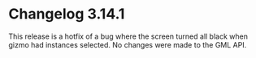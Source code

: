 # Changelog 3.14.1
This release is a hotfix of a bug where the screen turned all black when gizmo had instances selected. No changes were made to the GML API.
